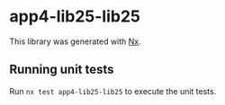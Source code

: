 # app4-lib25-lib25

This library was generated with [Nx](https://nx.dev).

## Running unit tests

Run `nx test app4-lib25-lib25` to execute the unit tests.
